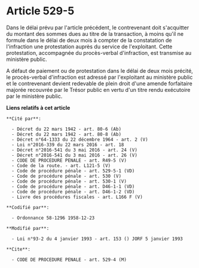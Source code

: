 # Article 529-5

Dans le délai prévu par l'article précédent, le contrevenant doit s'acquitter du montant des sommes dues au titre de la
transaction, à moins qu'il ne formule dans le délai de deux mois à compter de la constatation de l'infraction une
protestation auprès du service de l'exploitant. Cette protestation, accompagnée du procès-verbal d'infraction, est transmise
au ministère public.

A défaut de paiement ou de protestation dans le délai de deux mois précité, le procès-verbal d'infraction est adressé par
l'exploitant au ministère public et le contrevenant devient redevable de plein droit d'une amende forfaitaire majorée
recouvrée par le Trésor public en vertu d'un titre rendu exécutoire par le ministère public.

**Liens relatifs à cet article**

	**Cité par**:

	  - Décret du 22 mars 1942 - art. 80-6 (Ab)
	  - Décret du 22 mars 1942 - art. 80-8 (Ab)
	  - Décret n°64-1333 du 22 décembre 1964 - art. 2 (V)
	  - Loi n°2016-339 du 22 mars 2016 - art. 18
	  - Décret n°2016-541 du 3 mai 2016 - art. 24 (V)
	  - Décret n°2016-541 du 3 mai 2016 - art. 26 (V)
	  - CODE DE PROCEDURE PENALE - art. R49-5 (V)
	  - Code de la route. - art. L121-5 (V)
	  - Code de procédure pénale - art. 529-5-1 (VD)
	  - Code de procédure pénale - art. 530 (V)
	  - Code de procédure pénale - art. 530-1 (V)
	  - Code de procédure pénale - art. D46-1-1 (VD)
	  - Code de procédure pénale - art. D46-1-2 (VD)
	  - Livre des procédures fiscales - art. L166 F (V)

	**Codifié par**:

	  - Ordonnance 58-1296 1958-12-23

	**Modifié par**:

	  - Loi n°93-2 du 4 janvier 1993 - art. 153 () JORF 5 janvier 1993

	**Cite**:

	  - CODE DE PROCEDURE PENALE - art. 529-4 (M)
